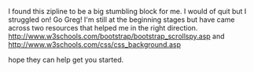 I found this zipline to be a big stumbling block for me. I would of quit but I struggled on! Go Greg! I'm still at the beginning stages but have came across two resources that helped me in the right direction.
http://www.w3schools.com/bootstrap/bootstrap_scrollspy.asp
and
http://www.w3schools.com/css/css_background.asp

hope they can help get you started.